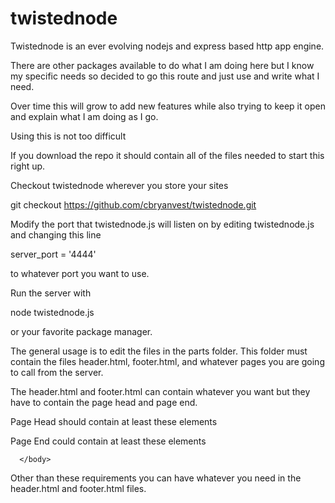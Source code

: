 # twistednode
Twistednode is an ever evolving nodejs and express based http app engine.

There are other packages available to do what I am doing here but I know
my specific needs so decided to go this route and just use and write what I need.

Over time this will grow to add new features while also trying to keep it open
and explain what I am doing as I go.

Using this is not too difficult

If you download the repo it should contain all of the files needed to start this right up.


Checkout twistednode wherever you store your sites

git checkout https://github.com/cbryanvest/twistednode.git

Modify the port that twistednode.js will listen on by editing twistednode.js and changing this line

server_port = '4444'

to whatever port you want to use.

Run the server with 

node twistednode.js 

or your favorite package manager.

The general usage is to edit the files in the parts folder. This folder must contain the files header.html, footer.html, and whatever pages you are going to call from the server.

The header.html and footer.html can contain whatever you want but they have to contain the page head and page end.


Page Head should contain at least these elements

<!DOCTYPE html>
   <html>
      <head>
      </head>
      <body>
        

Page End could contain at least these elements

      </body>
</html>

Other than these requirements you can have whatever you need in the header.html and footer.html files.
